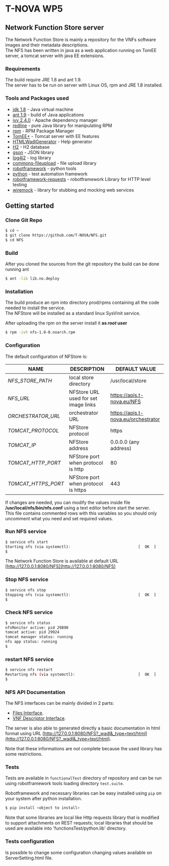 # T-NOVA WP5

## Network Function Store server
The Network Function Store is mainly a repository for the VNFs software images and their metadata descriptions.<br/>
The NFS has been written in java as a web application running on TomEE server, a tomcat server with java EE extensions.

### Requirements
The build require JRE 1.8 and ant 1.9. <br/>
The server has to be run on server with Linux OS, rpm and JRE 1.8 installed.

### Tools and Packages used
* [jdk 1.8](http://www.oracle.com/technetwork/java/javase/overview/index.html) - Java virtual machine
* [ant 1.9](http://http://ant.apache.org/) - build of Java applications
* [ivy 2.4.0](http://ant.apache.org/ivy/) - Apache dependency manager
* [redline](http://redline-rpm.org/index.html) - pure Java library for manipulating RPM
* [rpm](http://rpm5.org/) - RPM Package Manager
* [TomEE+](http://tomee.apache.org/apache-tomee.html) - Tomcat server with EE features
* [HTMLWadlGenerator](https://github.com/romiawasthy/HTMLWadlGenerator) - Help generator
* [H2](http://www.h2database.com/html/main.html) - H2 database
* [gson](https://code.google.com/p/google-gson/) - JSON library
* [log4j2](http://logging.apache.org/log4j/2.x/) - log library
* [commons-fileupload](https://commons.apache.org/proper/commons-fileupload/) - file upload library
* [robotframework](http://robotframework.org/) - python tools
* [python](https://www.python.org/) - test automation framework
* [robotframework-requests](https://github.com/bulkan/robotframework-requests) - robotframework Library for HTTP level testing 
* [wiremock](http://wiremock.org/index.html) - library for stubbing and mocking web services 

## Getting started

### Clone Git Repo

```sh
$ cd ~
$ git clone https://github.com/T-NOVA/NFS.git
$ cd NFS
```

### Build
After you cloned the sources from the git repository the build can be done running ant

```sh
$ ant -lib lib.no.deploy
```

### Installation
The build produce an rpm into directory prod/rpms containing all the code needed to install the service.<br/>
The NFStore will be installed as a standard linux SysVinit service.

After uploading the rpm on the server install it **as *root* user**

```sh
$ rpm -ivh nfs-1.0-0.noarch.rpm
```

### Configuration
The default configuration of NFStore is:

NAME | DESCRIPTION | DEFAULT VALUE                      
---- | ----------- | -------------
*NFS_STORE_PATH* | local store directory | /usr/local/store 	                
*NFS_URL* | NFStore URL used for set image links | https://apis.t-nova.eu/NFS	        
*ORCHESTRATOR_URL* | orchestrator URL | https://apis.t-nova.eu/orchestrator 
*TOMCAT_PROTOCOL* | NFStore protocol | https 	                            
*TOMCAT_IP* | NFStore address | 0.0.0.0 (any address)	                        
*TOMCAT_HTTP_PORT* | NFStore port when protocol is http | 80	                                
*TOMCAT_HTTPS_PORT* | NFStore port when protocol is https | 443	                            

If changes are needed, you can modify the values inside file **/usr/local/nfs/bin/nfs.conf** using a text editor before start the server.<br/>
This file contains commented rows with this variables so you should only uncomment what you need and set required values.

### Run NFS service
```sh
$ service nfs start
Starting nfs (via systemctl):                              [  OK  ]
$
```

The Network Function Store is available at default URL [http://127.0.0.1:8080/NFS](http://127.0.0.1:8080/NFS)

### Stop NFS service
```sh
$ service nfs stop
Stopping nfs (via systemctl):                              [  OK  ]
$
```

### Check NFS service
```sh
$ service nfs status
nfsMonitor active: pid 29890
tomcat active: pid 29924
tomcat manager status: running
nfs app status: running
$ 
```

### restart NFS service
```sh
$ service nfs restart
Restarting nfs (via systemctl):                            [  OK  ]
$ 
```

### NFS API Documentation
The NFS interfaces can be mainly divided in 2 parts:
* [Files Interface](files_interface.md).
* [VNF Descriptor Interface](vnfds_interface.md).

The server is also able to generated directly a basic documentation in html format using URL
[http://127.0.0.1:8080/NFS?_wadl&_type=text/html](http://127.0.0.1:8080/NFS?_wadl&_type=text/html).

Note that these informations are not complete because the used library has some restrictions.

### Tests
Tests are available in `functionalTest` directory of repository and can be run using robotframework tools loading directory `test.suite`.

Robotframework and necessary libraries can be easy installed using `pip` on your system after python installation.

```sh
$ pip install <object to install>
```
Note that some libraries are local like Http requests library that is modified to support attachments on REST requests; local libraries that should be used are available into 'functionsTest/python.lib' directory. 

### Tests configuration
Is possible to change some configuration changing values available on ServerSetting.html file.

